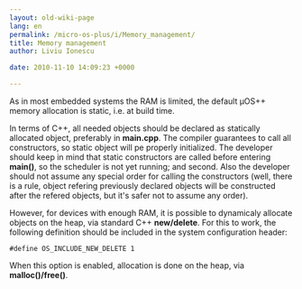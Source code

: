 ```yaml
---
layout: old-wiki-page
lang: en
permalink: /micro-os-plus/i/Memory_management/
title: Memory management
author: Liviu Ionescu

date: 2010-11-10 14:09:23 +0000

---
```


As in most embedded systems the RAM is limited, the default µOS++ memory allocation is static, i.e. at build time.

In terms of C++, all needed objects should be declared as statically allocated object, preferably in **main.cpp**. The compiler guarantees to call all constructors, so static object will pe properly initialized. The developer should keep in mind that static constructors are called before entering **main()**, so the scheduler is not yet running; and second. Also the developer should not assume any special order for calling the constructors (well, there is a rule, object refering previously declared objects will be constructed after the refered objects, but it's safer not to assume any order).

However, for devices with enough RAM, it is possible to dynamicaly allocate objects on the heap, via standard C++ **new/delete**. For this to work, the following definition should be included in the system configuration header:

    #define OS_INCLUDE_NEW_DELETE 1

When this option is enabled, allocation is done on the heap, via **malloc()/free()**.
